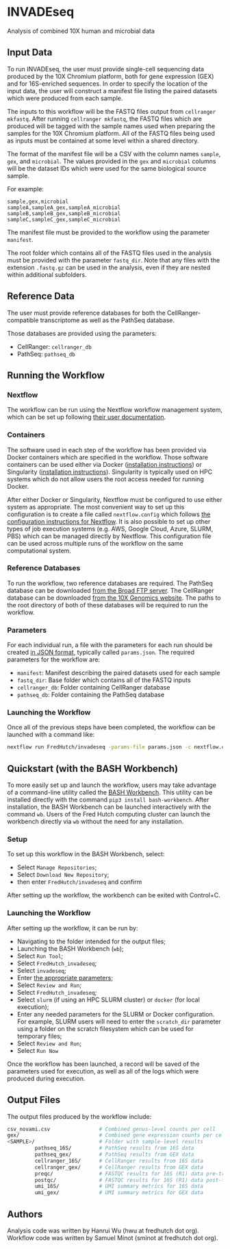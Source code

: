 # INVADEseq
Analysis of combined 10X human and microbial data

## Input Data

To run INVADEseq, the user must provide single-cell sequencing data produced by the
10X Chromium platform, both for gene expression (GEX) and for 16S-enriched sequences.
In order to specify the location of the input data, the user will construct a
manifest file listing the paired datasets which were produced from each sample.

The inputs to this workflow will be the FASTQ files output from `cellranger mkfastq`.
After running `cellranger mkfastq`, the FASTQ files which are produced will be tagged
with the sample names used when preparing the samples for the 10X Chromium platform.
All of the FASTQ files being used as inputs must be contained at some level within
a shared directory.

The format of the manifest file will be a CSV with the column names `sample`, `gex`, and `microbial`.
The values provided in the `gex` and `microbial` columns will be the dataset IDs
which were used for the same biological source sample.

For example:

```
sample,gex,microbial
sampleA,sampleA_gex,sampleA_microbial
sampleB,sampleB_gex,sampleB_microbial
sampleC,sampleC_gex,sampleC_microbial
```

The manifest file must be provided to the workflow using the parameter `manifest`.

The root folder which contains all of the FASTQ files used in the analysis must be
provided with the parameter `fastq_dir`.
Note that any files with the extension `.fastq.gz` can be used in the analysis,
even if they are nested within additional subfolders.

## Reference Data

The user must provide reference databases for both the CellRanger-compatible transcriptome
as well as the PathSeq database.

Those databases are provided using the parameters:

  - CellRanger: `cellranger_db`
  - PathSeq: `pathseq_db`

## Running the Workflow

### Nextflow

The workflow can be run using the Nextflow workflow management system, which can be
set up following [their user documentation](https://nextflow.io/).

### Containers

The software used in each step of the workflow has been provided via Docker containers
which are specified in the workflow.
Those software containers can be used either via Docker ([installation instructions](https://docs.docker.com/get-docker/))
or Singularity ([installation instructions](https://docs.sylabs.io/guides/latest/user-guide/)).
Singularity is typically used on HPC systems which do not allow users the root
access needed for running Docker.

After either Docker or Singularity, Nextflow must be configured to use either
system as appropriate.
The most convenient way to set up this configuration is to create a file called
`nextflow.config` which follows [the configuration instructions for Nextflow](https://www.nextflow.io/docs/latest/config.html).
It is also possible to set up other types of job execution systems (e.g. AWS,
Google Cloud, Azure, SLURM, PBS) which can be managed directly by Nextflow.
This configuration file can be used across multiple runs of the workflow on
the same computational system.

### Reference Databases

To run the workflow, two reference databases are required.
The PathSeq database can be downloaded [from the Broad FTP server](https://software.broadinstitute.org/pathseq/Downloads.html).
The CellRanger database can be downloaded [from the 10X Genomics website](https://support.10xgenomics.com/single-cell-gene-expression/software/downloads/latest).
The paths to the root directory of both of these databases will be required
to run the workflow.

### Parameters

For each individual run, a file with the parameters for each run should be
created [in JSON format](https://www.w3schools.com/js/js_json_intro.asp),
typically called `params.json`.
The required parameters for the workflow are:

 - `manifest`: Manifest describing the paired datasets used for each sample
 - `fastq_dir`: Base folder which contains all of the FASTQ inputs
 - `cellranger_db`: Folder containing CellRanger database
 - `pathseq_db`: Folder containing the PathSeq database

 ### Launching the Workflow

 Once all of the previous steps have been completed, the workflow can be
 launched with a command like:

 ```bash
 nextflow run FredHutch/invadeseq -params-file params.json -c nextflow.config
 ```

 ## Quickstart (with the BASH Workbench)

 To more easily set up and launch the workflow, users may take advantage of
 a command-line utility called the [BASH Workbench](https://github.com/FredHutch/bash-workbench/wiki).
 This utility can be installed directly with the command `pip3 install bash-workbench`.
 After installation, the BASH Workbench can be launched interactively with the command
 `wb`.
 Users of the Fred Hutch computing cluster can launch the workbench directly
 via `wb` without the need for any installation.

 ### Setup

 To set up this workflow in the BASH Workbench, select:
 
 - Select `Manage Repositories`;
 - Select `Download New Repository`;
 - then enter `FredHutch/invadeseq` and confirm

 After setting up the workflow, the workbench can be exited with Control+C.

 ### Launching the Workflow

 After setting up the workflow, it can be run by:

 - Navigating to the folder intended for the output files;
 - Launching the BASH Workbench (`wb`);
 - Select `Run Tool`;
 - Select `FredHutch_invadeseq`;
 - Select `invadeseq`;
 - Enter [the appropriate parameters](#parameters);
 - Select `Review and Run`;
 - Select `FredHutch_invadeseq`;
 - Select `slurm` (if using an HPC SLURM cluster) or `docker` (for local execution);
 - Enter any needed parameters for the SLURM or Docker configuration. For example, SLURM users will need to enter the `scratch_dir` parameter using a folder on the scratch filesystem which can be used for temporary files;
 - Select `Review and Run`;
 - Select `Run Now`

 Once the workflow has been launched, a record will be saved of the parameters
 used for execution, as well as all of the logs which were produced during
 execution.

 ## Output Files

 The output files produced by the workflow include:

 ```bash
 csv_novami.csv                # Combined genus-level counts per cell
 gex/                          # Combined gene expression counts per cell
 <SAMPLE>/                     # Folder with sample-level results
          pathseq_16S/         # PathSeq results from 16S data
          pathseq_gex/         # PathSeq results from GEX data
          cellranger_16S/      # CellRanger results from 16S data
          cellranger_gex/      # CellRanger results from GEX data
          preqc/               # FASTQC results for 16S (R1) data pre-trimming
          postqc/              # FASTQC results for 16S (R1) data post-trimming
          umi_16S/             # UMI summary metrics for 16S data
          umi_gex/             # UMI summary metrics for GEX data
 ```

## Authors

Analysis code was written by Hanrui Wu (hwu at fredhutch dot org).
Workflow code was written by Samuel Minot (sminot at fredhutch dot org).
